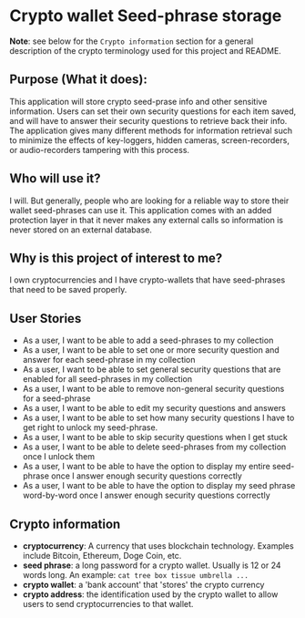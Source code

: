 # Crypto wallet Seed-phrase storage

**Note**: see below for the `Crypto information` section for a general description of the crypto terminology used for this project and README. 

## Purpose (What it does):
This application will store crypto seed-prase info and other sensitive information. Users can set their own security questions for each item saved, and will have to answer their security questions to retrieve back their info. The application gives many different methods for information retrieval such to minimize the effects of key-loggers, hidden cameras, screen-recorders, or audio-recorders tampering with this process. 

## Who will use it?
I will. But generally, people who are looking for a reliable way to store their wallet seed-phrases can use it. This application comes with an added protection layer in that it never makes any external calls so information is never stored on an external database. 

## Why is this project of interest to me?
I own cryptocurrencies and I have crypto-wallets that have seed-phrases that need to be saved properly. 

## User Stories
- As a user, I want to be able to add a seed-phrases to my collection
- As a user, I want to be able to set one or more security question and answer for each seed-phrase in my collection
- As a user, I want to be able to set general security questions that are enabled for all seed-phrases in my collection
- As a user, I want to be able to remove non-general security questions for a seed-phrase
- As a user, I want to be able to edit my security questions and answers
- As a user, I want to be able to set how many security questions I have to get right to unlock my seed-phrase. 
- As a user, I want to be able to skip security questions when I get stuck
- As a user, I want to be able to delete seed-phrases from my collection once I unlock them
- As a user, I want to be able to have the option to display my entire seed-phrase once I answer enough security questions correctly
- As a user, I want to be able to have the option to display my seed phrase word-by-word once I answer enough security questions correctly

## Crypto information
- **cryptocurrency**: A currency that uses blockchain technology. Examples include Bitcoin, Ethereum, Doge Coin, etc. 
- **seed phrase**: a long password for a crypto wallet. Usually is 12 or 24 words long. An example: `cat tree box tissue umbrella ...`
- **crypto wallet**: a 'bank account' that 'stores' the crypto currency
- **crypto address**: the identification used by the crypto wallet to allow users to send cryptocurrencies to that wallet. 
